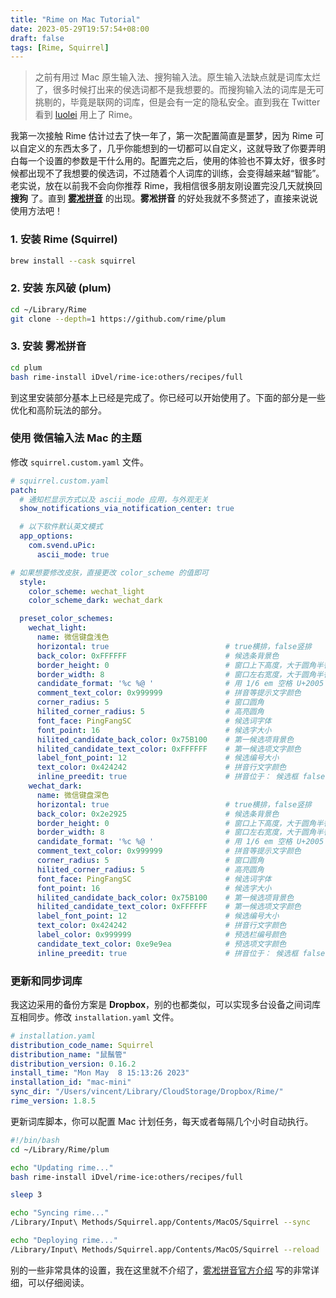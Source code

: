 ```yaml
---
title: "Rime on Mac Tutorial"
date: 2023-05-29T19:57:54+08:00
draft: false
tags: [Rime, Squirrel]
---
```

> 之前有用过 Mac 原生输入法、搜狗输入法。原生输入法缺点就是词库太烂了，很多时候打出来的侯选词都不是我想要的。而搜狗输入法的词库是无可挑剔的，毕竟是联网的词库，但是会有一定的隐私安全。直到我在 Twitter 看到 [luolei](https://twitter.com/luoleiorg) 用上了 Rime。

我第一次接触 Rime 估计过去了快一年了，第一次配置简直是噩梦，因为 Rime 可以自定义的东西太多了，几乎你能想到的一切都可以自定义，这就导致了你要弄明白每一个设置的参数是干什么用的。配置完之后，使用的体验也不算太好，很多时候都出现不了我想要的侯选词，不过随着个人词库的训练，会变得越来越“智能”。老实说，放在以前我不会向你推荐 Rime，我相信很多朋友刚设置完没几天就换回 **搜狗** 了。直到 **[雾凇拼音](https://github.com/iDvel/rime-ice)** 的出现。**雾凇拼音** 的好处我就不多赘述了，直接来说说使用方法吧！

### 1. 安装 Rime (Squirrel)
```bash
brew install --cask squirrel
```

### 2. 安装 东风破 (plum)
```bash
cd ~/Library/Rime
git clone --depth=1 https://github.com/rime/plum
```

### 3. 安装 雾凇拼音
```bash
cd plum
bash rime-install iDvel/rime-ice:others/recipes/full
```
到这里安装部分基本上已经是完成了。你已经可以开始使用了。下面的部分是一些优化和高阶玩法的部分。

### 使用 微信输入法 Mac 的主题
修改 `squirrel.custom.yaml` 文件。
```yaml
# squirrel.custom.yaml
patch:
  # 通知栏显示方式以及 ascii_mode 应用，与外观无关
  show_notifications_via_notification_center: true

  # 以下软件默认英文模式
  app_options:
    com.svend.uPic:
      ascii_mode: true

# 如果想要修改皮肤，直接更改 color_scheme 的值即可
  style:
    color_scheme: wechat_light
    color_scheme_dark: wechat_dark

  preset_color_schemes:
    wechat_light:
      name: 微信键盘浅色
      horizontal: true                          # true横排，false竖排
      back_color: 0xFFFFFF                      # 候选条背景色
      border_height: 0                          # 窗口上下高度，大于圆角半径才生效
      border_width: 8                           # 窗口左右宽度，大于圆角半径才生效
      candidate_format: '%c %@ '                # 用 1/6 em 空格 U+2005 来控制编号 %c 和候选词 %@ 前后的空间
      comment_text_color: 0x999999              # 拼音等提示文字颜色
      corner_radius: 5                          # 窗口圆角
      hilited_corner_radius: 5                  # 高亮圆角
      font_face: PingFangSC                     # 候选词字体
      font_point: 16                            # 候选字大小
      hilited_candidate_back_color: 0x75B100    # 第一候选项背景色
      hilited_candidate_text_color: 0xFFFFFF    # 第一候选项文字颜色
      label_font_point: 12                      # 候选编号大小
      text_color: 0x424242                      # 拼音行文字颜色
      inline_preedit: true                      # 拼音位于： 候选框 false | 行内 true
    wechat_dark:
      name: 微信键盘深色
      horizontal: true                          # true横排，false竖排
      back_color: 0x2e2925                      # 候选条背景色
      border_height: 0                          # 窗口上下高度，大于圆角半径才生效
      border_width: 8                           # 窗口左右宽度，大于圆角半径才生效
      candidate_format: '%c %@ '                # 用 1/6 em 空格 U+2005 来控制编号 %c 和候选词 %@ 前后的空间
      comment_text_color: 0x999999              # 拼音等提示文字颜色
      corner_radius: 5                          # 窗口圆角
      hilited_corner_radius: 5                  # 高亮圆角
      font_face: PingFangSC                     # 候选词字体
      font_point: 16                            # 候选字大小
      hilited_candidate_back_color: 0x75B100    # 第一候选项背景色
      hilited_candidate_text_color: 0xFFFFFF    # 第一候选项文字颜色
      label_font_point: 12                      # 候选编号大小
      text_color: 0x424242                      # 拼音行文字颜色
      label_color: 0x999999                     # 预选栏编号颜色
      candidate_text_color: 0xe9e9ea            # 预选项文字颜色
      inline_preedit: true                      # 拼音位于： 候选框 false | 行内 true
```

### 更新和同步词库
我这边采用的备份方案是 **Dropbox**，别的也都类似，可以实现多台设备之间词库互相同步。修改 `installation.yaml` 文件。
```yaml
# installation.yaml
distribution_code_name: Squirrel
distribution_name: "鼠鬚管"
distribution_version: 0.16.2
install_time: "Mon May  8 15:13:26 2023"
installation_id: "mac-mini"
sync_dir: "/Users/vincent/Library/CloudStorage/Dropbox/Rime/"
rime_version: 1.8.5
```
更新词库脚本，你可以配置 Mac 计划任务，每天或者每隔几个小时自动执行。
```bash
#!/bin/bash
cd ~/Library/Rime/plum

echo "Updating rime..."
bash rime-install iDvel/rime-ice:others/recipes/full

sleep 3

echo "Syncing rime..."
/Library/Input\ Methods/Squirrel.app/Contents/MacOS/Squirrel --sync

echo "Deploying rime..."
/Library/Input\ Methods/Squirrel.app/Contents/MacOS/Squirrel --reload
```

别的一些非常具体的设置，我在这里就不介绍了，[雾凇拼音官方介绍](https://dvel.me/posts/rime-ice/) 写的非常详细，可以仔细阅读。
